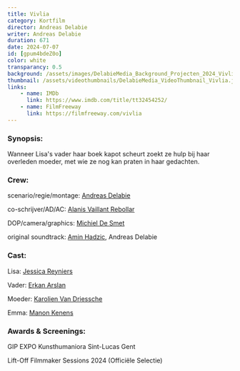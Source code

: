 ```yaml
---
title: Vivlia
category: Kortfilm
director: Andreas Delabie
writer: Andreas Delabie
duration: 671
date: 2024-07-07
id: [gpum4bdeZ0o]
color: white
transparancy: 0.5
background: /assets/images/DelabieMedia_Background_Projecten_2024_Vivlia.jpg
thumbnail: /assets/videothumbnails/DelabieMedia_VideoThumbnail_Vivlia.jpg
links:
    - name: IMDb
      link: https://www.imdb.com/title/tt32454252/
    - name: FilmFreeway
      link: https://filmfreeway.com/vivlia
---
```


### Synopsis:
Wanneer Lisa's vader haar boek kapot scheurt zoekt ze hulp bij haar overleden moeder, met wie ze nog kan praten in haar gedachten.

### Crew:
scenario/regie/montage: [Andreas Delabie](https://www.instagram.com/andreas_delabie/)

co-schrijver/AD/AC: [Alanis Vaillant Rebollar](https://www.instagram.com/alanis_vr/)

DOP/camera/graphics: [Michiel De Smet](https://www.instagram.com/michiel.d.s.m/)

original soundtrack: [Amin Hadzic](https://www.instagram.com/aminhdzc/), Andreas Delabie

### Cast:
Lisa: [Jessica Reyniers](https://www.instagram.com/jessica.reyniers/)

Vader: [Erkan Arslan](https://www.instagram.com/erkan111arslan/)

Moeder: [Karolien Van Driessche](https://www.facebook.com/karolien.vandriessche1/)

Emma: [Manon Kenens](https://www.instagram.com/manon_kenens/)

### Awards & Screenings:
GIP EXPO Kunsthumaniora Sint-Lucas Gent

Lift-Off Filmmaker Sessions 2024 (Officiële Selectie)